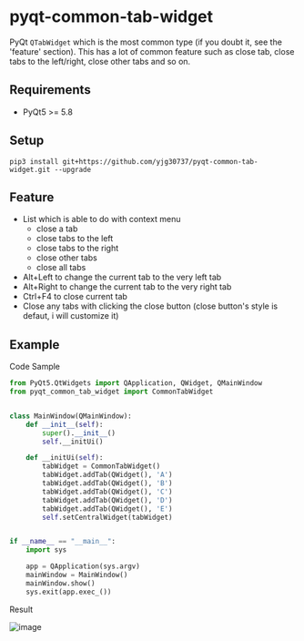 # pyqt-common-tab-widget
PyQt ```QTabWidget``` which is the most common type (if you doubt it, see the 'feature' section). This has a lot of common feature such as close tab, close tabs to the left/right, close other tabs and so on.

## Requirements
* PyQt5 >= 5.8

## Setup
```pip3 install git+https://github.com/yjg30737/pyqt-common-tab-widget.git --upgrade```

## Feature
* List which is able to do with context menu
  * close a tab
  * close tabs to the left
  * close tabs to the right
  * close other tabs
  * close all tabs
* Alt+Left to change the current tab to the very left tab
* Alt+Right to change the current tab to the very right tab
* Ctrl+F4 to close current tab
* Close any tabs with clicking the close button (close button's style is defaut, i will customize it)

## Example
Code Sample
```python
from PyQt5.QtWidgets import QApplication, QWidget, QMainWindow
from pyqt_common_tab_widget import CommonTabWidget


class MainWindow(QMainWindow):
    def __init__(self):
        super().__init__()
        self.__initUi()

    def __initUi(self):
        tabWidget = CommonTabWidget()
        tabWidget.addTab(QWidget(), 'A')
        tabWidget.addTab(QWidget(), 'B')
        tabWidget.addTab(QWidget(), 'C')
        tabWidget.addTab(QWidget(), 'D')
        tabWidget.addTab(QWidget(), 'E')
        self.setCentralWidget(tabWidget)


if __name__ == "__main__":
    import sys

    app = QApplication(sys.argv)
    mainWindow = MainWindow()
    mainWindow.show()
    sys.exit(app.exec_())
```

Result

![image](https://user-images.githubusercontent.com/55078043/153697769-5134c02a-9cb8-4759-ae8a-53caae219659.png)

